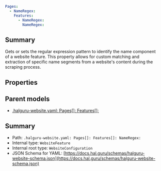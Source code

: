 <!--
title: NameRegex
version: 1.38.9-beta.21
generated: true
date: 2025-04-15
node: This file is generated by the command-line program: `halguru manual -c -m`
-->


```yaml
Pages:
  - NameRegex:
    Features:
      - NameRegex:
        NameRegex:
```

## Summary

Gets or sets the regular expression pattern to identify the name component of a website feature. This property allows for custom matching and extraction of specific name segments from a website's content during the scraping process.

## Properties


## Parent models

* [.halguru-website.yaml: Pages[]: Features[]:]((website)-pages-list-features-list.md)
## Summary

* Path: `.halguru-website.yaml: Pages[]: Features[]: NameRegex:`
* Internal type: `WebsiteFeature`
* Internal root type: `WebsiteConfiguration`
* JSON Schema for YAML: [https://docs.hal.guru/schemas/halguru-website-schema.json](https://docs.hal.guru/schemas/halguru-website-schema.json)
